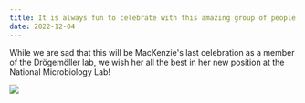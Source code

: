 ```yaml
---
title: It is always fun to celebrate with this amazing group of people!
date: 2022-12-04
---
```


While we are sad that this will be MacKenzie's last celebration as a member of the Drögemöller lab, we wish her all the best in her new position at the National Microbiology Lab!

![](/img/year_end_2022.jpg)


<!--more-->

